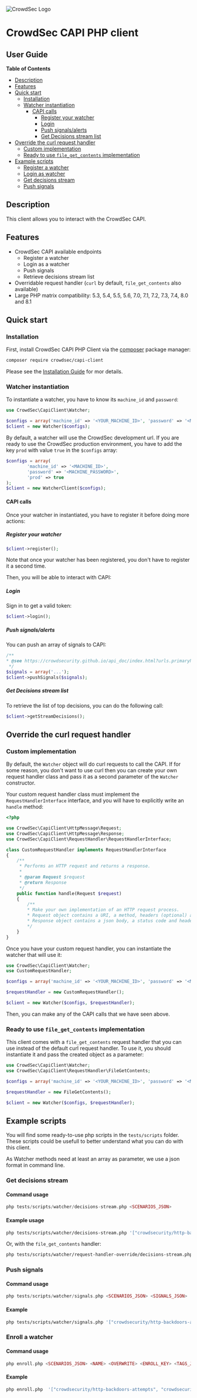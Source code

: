 ![CrowdSec Logo](images/logo_crowdsec.png)
# CrowdSec CAPI PHP client

## User Guide


<!-- START doctoc generated TOC please keep comment here to allow auto update -->
<!-- DON'T EDIT THIS SECTION, INSTEAD RE-RUN doctoc TO UPDATE -->
**Table of Contents**

- [Description](#description)
- [Features](#features)
- [Quick start](#quick-start)
  - [Installation](#installation)
  - [Watcher instantiation](#watcher-instantiation)
    - [CAPI calls](#capi-calls)
      - [Register your watcher](#register-your-watcher)
      - [Login](#login)
      - [Push signals/alerts](#push-signalsalerts)
      - [Get Decisions stream list](#get-decisions-stream-list)
- [Override the curl request handler](#override-the-curl-request-handler)
  - [Custom implementation](#custom-implementation)
  - [Ready to use `file_get_contents` implementation](#ready-to-use-file_get_contents-implementation)
- [Example scripts](#example-scripts)
  - [Register a watcher](#register-a-watcher)
  - [Login as watcher](#login-as-watcher)
  - [Get decisions stream](#get-decisions-stream)
  - [Push signals](#push-signals)

<!-- END doctoc generated TOC please keep comment here to allow auto update -->


## Description

This client allows you to interact with the CrowdSec CAPI.


## Features

- CrowdSec CAPI available endpoints
  - Register a watcher
  - Login as a watcher
  - Push signals
  - Retrieve decisions stream list
- Overridable request handler (`curl` by default, `file_get_contents` also available)
- Large PHP matrix compatibility: 5.3, 5.4, 5.5, 5.6, 7.0, 7.1, 7.2, 7.3, 7.4, 8.0 and 8.1


## Quick start

### Installation

First, install CrowdSec CAPI PHP Client via the [composer](https://getcomposer.org/) package manager:
```bash
composer require crowdsec/capi-client
```

Please see the [Installation Guide](./INSTALLATION_GUIDE.md) for mor details.

### Watcher instantiation

To instantiate a watcher, you have to know its `machine_id` and `password`:

```php
use CrowdSec\CapiClient\Watcher;

$configs = array('machine_id' => '<YOUR_MACHINE_ID>', 'password' => '<MACHINE_PASSWORD>');
$client = new Watcher($configs);

````

By default, a watcher will use the CrowdSec development url. If you are ready to use the CrowdSec production 
environment, you have to add the key `prod` with value `true` in the `$configs` array: 
```php
$configs = array(
        'machine_id' => '<MACHINE_ID>', 
        'password' => '<MACHINE_PASSWORD>',
        'prod' => true
);
$client = new WatcherClient($configs);
```

#### CAPI calls

Once your watcher in instantiated, you have to register it before doing more actions:

##### Register your watcher

```php
$client->register();
```

Note that once your watcher has been registered, you don't have to register it a second time.

Then, you will be able to interact with CAPI:


##### Login

Sign in to get a valid token:

```php
$client->login();
```

##### Push signals/alerts

You can push an array of signals to CAPI:

```php
/**
* @see https://crowdsecurity.github.io/api_doc/index.html?urls.primaryName=CAPI#/watchers/post_signals for fields details
 */
$signals = array('...');
$client->pushSignals($signals);
```

##### Get Decisions stream list

To retrieve the list of top decisions, you can do the following call:

```php
$client->getStreamDecisions();
```


## Override the curl request handler

### Custom implementation

By default, the `Watcher` object will do curl requests to call the CAPI. If for some reason, you don't want to 
use curl then you can create your own request handler class and pass it as a second parameter of the `Watcher` 
constructor. 

Your custom request handler class must implement the `RequestHandlerInterface` interface, and you will have to 
explicitly 
write an `handle` method:

```php
<?php

use CrowdSec\CapiClient\HttpMessage\Request;
use CrowdSec\CapiClient\HttpMessage\Response;
use CrowdSec\CapiClient\RequestHandler\RequestHandlerInterface;

class CustomRequestHandler implements RequestHandlerInterface
{
    /**
     * Performs an HTTP request and returns a response.
     *
     * @param Request $request
     * @return Response
     */
    public function handle(Request $request)
    {
        /**
        * Make your own implementation of an HTTP request process.
        * Request object contains a URI, a method, headers (optional) and parameters (optional).
        * Response object contains a json body, a status code and headers (optional).
        */
    }
}

```

Once you have your custom request handler, you can instantiate the watcher that will use it:

```php
use CrowdSec\CapiClient\Watcher;
use CustomRequestHandler;

$configs = array('machine_id' => '<YOUR_MACHINE_ID>', 'password' => '<MACHINE_PASSWORD>');

$requestHandler = new CustomRequestHandler();

$client = new Watcher($configs, $requestHandler);

```

Then, you can make any of the CAPI calls that we have seen above.


### Ready to use `file_get_contents` implementation

This client comes with a `file_get_contents` request handler that you can use instead of the default curl request 
handler. To use it, you should instantiate it and pass the created object as a parameter: 

```php
use CrowdSec\CapiClient\Watcher;
use CrowdSec\CapiClient\RequestHandler\FileGetContents;

$configs = array('machine_id' => '<YOUR_MACHINE_ID>', 'password' => '<MACHINE_PASSWORD>');

$requestHandler = new FileGetContents();

$client = new Watcher($configs, $requestHandler);

```

## Example scripts


You will find some ready-to-use php scripts in the `tests/scripts` folder. These scripts could be usefull to better 
understand what you can do with this client. 

As Watcher methods need at least an array as parameter, we use a json format in command line.


### Get decisions stream

#### Command usage

```php
php tests/scripts/watcher/decisions-stream.php <SCENARIOS_JSON>
```

#### Example usage

```bash
php tests/scripts/watcher/decisions-stream.php '["crowdsecurity/http-backdoors-attempts", "crowdsecurity/http-bad-user-agent"]'
```

Or, with the `file_get_contents` handler:

```bash
php tests/scripts/watcher/request-handler-override/decisions-stream.php '["crowdsecurity/http-backdoors-attempts", "crowdsecurity/http-bad-user-agent"]'
```

### Push signals

#### Command usage

```php
php tests/scripts/watcher/signals.php <SCENARIOS_JSON> <SIGNALS_JSON>
```

#### Example

```bash
php tests/scripts/watcher/signals.php '["crowdsecurity/http-backdoors-attempts", "crowdsecurity/http-bad-user-agent"]' "[{\"machine_id\":\"MACHINE_ID\",\"message\":\"Ip 1.1.1.1 performed 'crowdsecurity\/http-path-traversal-probing' (6 events over 29.992437958s) at 2020-11-06 20:14:11.189255784 +0000 UTC m=+52.785061338\",\"scenario\":\"crowdsecurity\/http-path-traversal-probing\",\"scenario_hash\":\"\",\"scenario_version\":\"\",\"source\":{\"id\":1,\"as_name\":\"TEST\",\"cn\":\"FR\",\"ip\":\"1.1.1.1\",\"latitude\":48.9917,\"longitude\":1.9097,\"range\":\"1.1.1.1\/32\",\"scope\":\"test\",\"value\":\"1.1.1.1\"},\"start_at\":\"2020-11-06T20:13:41.196817737Z\",\"stop_at\":\"2020-11-06T20:14:11.189252228Z\"},{\"machine_id\":\"MACHINE_ID\",\"message\":\"Ip 2.2.2.2 performed 'crowdsecurity\/http-probing' (6 events over 29.992437958s) at 2020-11-06 20:14:11.189255784 +0000 UTC m=+52.785061338\",\"scenario\":\"crowdsecurity\/http-probing\",\"scenario_hash\":\"\",\"scenario_version\":\"\",\"source\":{\"id\":2,\"as_name\":\"TEST\",\"cn\":\"FR\",\"ip\":\"2.2.2.2\",\"latitude\":48.9917,\"longitude\":1.9097,\"range\":\"2.2.2.2\/32\",\"scope\":\"test\",\"value\":\"2.2.2.2\"},\"start_at\":\"2020-11-06T20:13:41.196817737Z\",\"stop_at\":\"2020-11-06T20:14:11.189252228Z\"}]"
```

### Enroll a watcher

#### Command usage

```php
php enroll.php <SCENARIOS_JSON> <NAME> <OVERWRITE> <ENROLL_KEY> <TAGS_JSON>
```


#### Example

```bash
php enroll.php  '["crowdsecurity/http-backdoors-attempts", "crowdsecurity/http-bad-user-agent"]' TESTWATCHER 0 ZZZZZAAAAA '["tag1", "tag2"]'
```